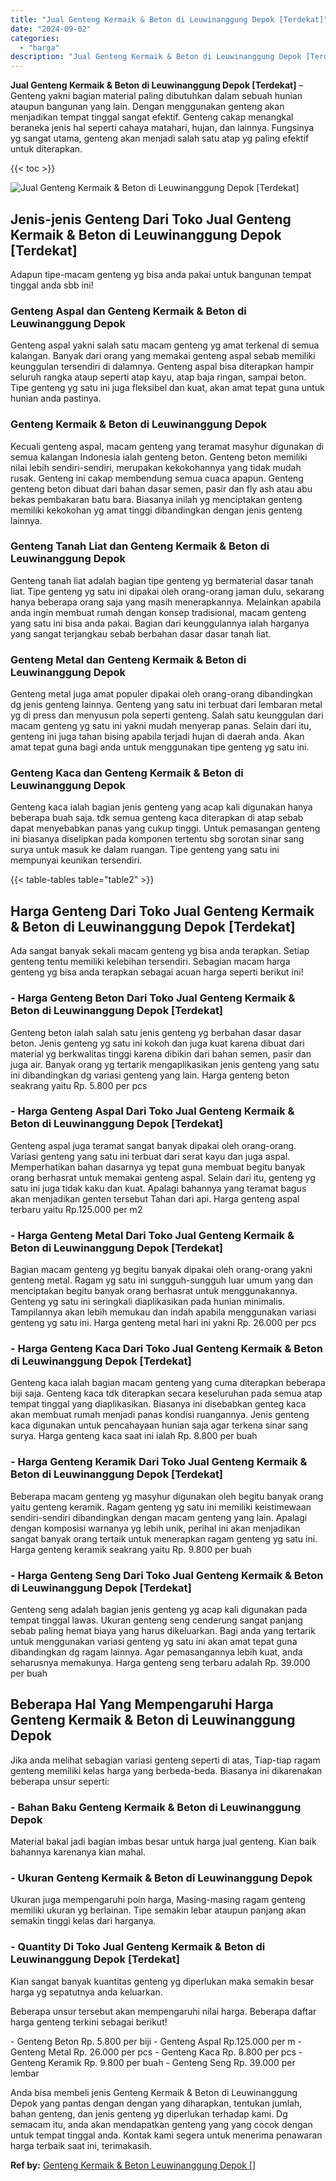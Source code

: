 ```yaml
---
title: "Jual Genteng Kermaik & Beton di Leuwinanggung Depok [Terdekat]"
date: "2024-09-02"
categories: 
  - "harga"
description: "Jual Genteng Kermaik & Beton di Leuwinanggung Depok [Terdekat]. Anda bisa membeli jenis Genteng Kermaik & Beton di Leuwinanggung Depok yang pantas dengan den..."
---
```


**Jual Genteng Kermaik & Beton di Leuwinanggung Depok \[Terdekat\]** – Genteng yakni bagian material paling dibutuhkan dalam sebuah hunian ataupun bangunan yang lain. Dengan menggunakan genteng akan menjadikan tempat tinggal sangat efektif. Genteng cakap menangkal beraneka jenis hal seperti cahaya matahari, hujan, dan lainnya. Fungsinya yg sangat utama, genteng akan menjadi salah satu atap yg paling efektif untuk diterapkan.

{{< toc >}}

![Jual Genteng Kermaik & Beton di Leuwinanggung Depok [Terdekat]](/images/genteng-minimalis-murah16.png)

## Jenis-jenis Genteng Dari Toko Jual Genteng Kermaik & Beton di Leuwinanggung Depok \[Terdekat\]

Adapun tipe-macam genteng yg bisa anda pakai untuk bangunan tempat tinggal anda sbb ini!

### Genteng Aspal dan Genteng Kermaik & Beton di Leuwinanggung Depok

Genteng aspal yakni salah satu macam genteng yg amat terkenal di semua kalangan. Banyak dari orang yang memakai genteng aspal sebab memiliki keunggulan tersendiri di dalamnya. Genteng aspal bisa diterapkan hampir seluruh rangka ataup seperti atap kayu, atap baja ringan, sampai beton. Tipe genteng yg satu ini juga fleksibel dan kuat, akan amat tepat guna untuk hunian anda pastinya.

### Genteng Kermaik & Beton di Leuwinanggung Depok

Kecuali genteng aspal, macam genteng yang teramat masyhur digunakan di semua kalangan Indonesia ialah genteng beton. Genteng beton memiliki nilai lebih sendiri-sendiri, merupakan kekokohannya yang tidak mudah rusak. Genteng ini cakap membendung semua cuaca apapun. Genteng genteng beton dibuat dari bahan dasar semen, pasir dan fly ash atau abu bekas pembakaran batu bara. Biasanya inilah yg menciptakan genteng memiliki kekokohan yg amat tinggi dibandingkan dengan jenis genteng lainnya.

### Genteng Tanah Liat dan Genteng Kermaik & Beton di Leuwinanggung Depok

Genteng tanah liat adalah bagian tipe genteng yg bermaterial dasar tanah liat. Tipe genteng yg satu ini dipakai oleh orang-orang jaman dulu, sekarang hanya beberapa orang saja yang masih menerapkannya. Melainkan apabila anda ingin membuat rumah dengan konsep tradisional, macam genteng yang satu ini bisa anda pakai. Bagian dari keunggulannya ialah harganya yang sangat terjangkau sebab berbahan dasar dasar tanah liat.

### Genteng Metal dan Genteng Kermaik & Beton di Leuwinanggung Depok

Genteng metal juga amat populer dipakai oleh orang-orang dibandingkan dg jenis genteng lainnya. Genteng yang satu ini terbuat dari lembaran metal yg di press dan menyusun pola seperti genteng. Salah satu keunggulan dari macam genteng yg satu ini yakni mudah menyerap panas. Selain dari itu, genteng ini juga tahan bising apabila terjadi hujan di daerah anda. Akan amat tepat guna bagi anda untuk menggunakan tipe genteng yg satu ini.

### Genteng Kaca dan Genteng Kermaik & Beton di Leuwinanggung Depok

Genteng kaca ialah bagian jenis genteng yang acap kali digunakan hanya beberapa buah saja. tdk semua genteng kaca diterapkan di atap sebab dapat menyebabkan panas yang cukup tinggi. Untuk pemasangan genteng ini biasanya diselipkan pada komponen tertentu sbg sorotan sinar sang surya untuk masuk ke dalam ruangan. Tipe genteng yang satu ini mempunyai keunikan tersendiri.

{{< table-tables table="table2" >}}

## Harga Genteng Dari Toko Jual Genteng Kermaik & Beton di Leuwinanggung Depok \[Terdekat\]

Ada sangat banyak sekali macam genteng yg bisa anda terapkan. Setiap genteng tentu memiliki kelebihan tersendiri. Sebagian macam harga genteng yg bisa anda terapkan sebagai acuan harga seperti berikut ini!

### \- Harga Genteng Beton Dari Toko Jual Genteng Kermaik & Beton di Leuwinanggung Depok \[Terdekat\]

Genteng beton ialah salah satu jenis genteng yg berbahan dasar dasar beton. Jenis genteng yg satu ini kokoh dan juga kuat karena dibuat dari material yg berkwalitas tinggi karena dibikin dari bahan semen, pasir dan juga air. Banyak orang yg tertarik mengaplikasikan jenis genteng yang satu ini dibandingkan dg variasi genteng yang lain. Harga genteng beton seakrang yaitu Rp. 5.800 per pcs

### \- Harga Genteng Aspal Dari Toko Jual Genteng Kermaik & Beton di Leuwinanggung Depok \[Terdekat\]

Genteng aspal juga teramat sangat banyak dipakai oleh orang-orang. Variasi genteng yang satu ini terbuat dari serat kayu dan juga aspal. Memperhatikan bahan dasarnya yg tepat guna membuat begitu banyak orang berhasrat untuk memakai genteng aspal. Selain dari itu, genteng yg satu ini juga tidak kaku dan kuat. Apalagi bahannya yang teramat bagus akan menjadikan genten tersebut Tahan dari api. Harga genteng aspal terbaru yaitu Rp.125.000 per m2

### \- Harga Genteng Metal Dari Toko Jual Genteng Kermaik & Beton di Leuwinanggung Depok \[Terdekat\]

Bagian macam genteng yg begitu banyak dipakai oleh orang-orang yakni genteng metal. Ragam yg satu ini sungguh-sungguh luar umum yang dan menciptakan begitu banyak orang berhasrat untuk menggunakannya. Genteng yg satu ini seringkali diaplikasikan pada hunian minimalis. Tampilannya akan lebih memukau dan indah apabila menggunakan variasi genteng yg satu ini. Harga genteng metal hari ini yakni Rp. 26.000 per pcs

### \- Harga Genteng Kaca Dari Toko Jual Genteng Kermaik & Beton di Leuwinanggung Depok \[Terdekat\]

Genteng kaca ialah bagian macam genteng yang cuma diterapkan beberapa biji saja. Genteng kaca tdk diterapkan secara keseluruhan pada semua atap tempat tinggal yang diaplikasikan. Biasanya ini disebabkan genteg kaca akan membuat rumah menjadi panas kondisi ruangannya. Jenis genteng kaca digunakan untuk pencahayaan hunian saja agar terkena sinar sang surya. Harga genteng kaca saat ini ialah Rp. 8.800 per buah

### \- Harga Genteng Keramik Dari Toko Jual Genteng Kermaik & Beton di Leuwinanggung Depok \[Terdekat\]

Beberapa macam genteng yg masyhur digunakan oleh begitu banyak orang yaitu genteng keramik. Ragam genteng yg satu ini memiliki keistimewaan sendiri-sendiri dibandingkan dengan macam genteng yang lain. Apalagi dengan komposisi warnanya yg lebih unik, perihal ini akan menjadikan sangat banyak orang tertaik untuk menerapkan ragam genteng yg satu ini. Harga genteng keramik seakrang yaitu Rp. 9.800 per buah

### \- Harga Genteng Seng Dari Toko Jual Genteng Kermaik & Beton di Leuwinanggung Depok \[Terdekat\]

Genteng seng adalah bagian jenis genteng yg acap kali digunakan pada tempat tinggal lawas. Ukuran genteng seng cenderung sangat panjang sebab paling hemat biaya yang harus dikeluarkan. Bagi anda yang tertarik untuk menggunakan variasi genteng yg satu ini akan amat tepat guna dibandingkan dg ragam lainnya. Agar pemasangannya lebih kuat, anda seharusnya memakunya. Harga genteng seng terbaru adalah Rp. 39.000 per buah

## Beberapa Hal Yang Mempengaruhi Harga Genteng Kermaik & Beton di Leuwinanggung Depok

Jika anda melihat sebagian variasi genteng seperti di atas, Tiap-tiap ragam genteng memiliki kelas harga yang berbeda-beda. Biasanya ini dikarenakan beberapa unsur seperti:

### \- Bahan Baku Genteng Kermaik & Beton di Leuwinanggung Depok

Material bakal jadi bagian imbas besar untuk harga jual genteng. Kian baik bahannya karenanya kian mahal.

### \- Ukuran Genteng Kermaik & Beton di Leuwinanggung Depok

Ukuran juga mempengaruhi poin harga, Masing-masing ragam genteng memiliki ukuran yg berlainan. Tipe semakin lebar ataupun panjang akan semakin tinggi kelas dari harganya.

### \- Quantity Di Toko Jual Genteng Kermaik & Beton di Leuwinanggung Depok \[Terdekat\]

Kian sangat banyak kuantitas genteng yg diperlukan maka semakin besar harga yg sepatutnya anda keluarkan.

Beberapa unsur tersebut akan mempengaruhi nilai harga. Beberapa daftar harga genteng terkini sebagai berikut!

\- Genteng Beton Rp. 5.800 per biji - Genteng Aspal Rp.125.000 per m - Genteng Metal Rp. 26.000 per pcs - Genteng Kaca Rp. 8.800 per pcs - Genteng Keramik Rp. 9.800 per buah - Genteng Seng Rp. 39.000 per lembar

Anda bisa membeli jenis Genteng Kermaik & Beton di Leuwinanggung Depok yang pantas dengan dengan yang diharapkan, tentukan jumlah, bahan genteng, dan jenis genteng yg diperlukan terhadap kami. Dg semacam itu, anda akan mendapatkan genteng yang yang cocok dengan untuk tempat tinggal anda. Kontak kami segera untuk menerima penawaran harga terbaik saat ini, terimakasih.

**Ref by:**  [Genteng Kermaik & Beton  Leuwinanggung Depok []](https://id.wikipedia.org/wiki/Genteng)
